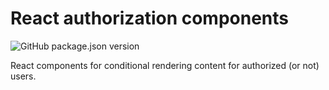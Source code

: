 # React authorization components

![GitHub package.json version](https://img.shields.io/github/package-json/v/vlazh/react-auth)

React components for conditional rendering content for authorized (or not) users.
